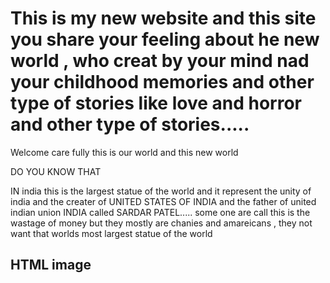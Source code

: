 
<!DOCTYPE html>
<html>
  <head>
    <title>NEW WORLD ORDER 001</title>
  </head>
  <body>
    <h1>This is my new website and this site you share your feeling about he new world , who creat by your mind nad your childhood memories and other type of stories like love and horror and other type of stories.....</h1>
    <p>Welcome care fully this is our world and this new world</p>
    <p>DO YOU KNOW THAT</p>
  </body>
</html>
<title>WORLD"S most Tallest STATUE</title>
<title>SARDAR PATEL</title>
<p>IN india this is the largest statue of the world and it represent the unity of india and the creater of UNITED STATES OF INDIA and the father of united indian union INDIA called SARDAR PATEL..... some one are call this is the wastage of money but they mostly are chanies and amareicans , they not want that worlds most largest statue of the world</p>
<h2>HTML image</h2> 
<!DOCTYPE html>
<html>
<head>
<style>
body
{
background color: black;
}
  </style>
  </head>
  

